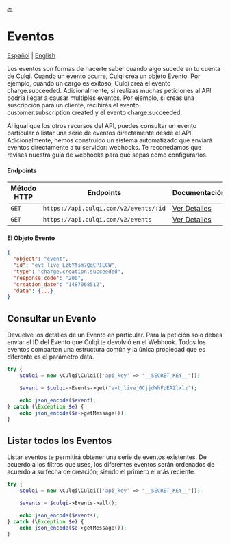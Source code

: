 [:back:](/docs/README.md)

# Eventos

[Español](/docs/events/README.es.md) |
[English](/docs/events/README.md)

Los eventos son formas de hacerte saber cuando algo sucede en tu cuenta de Culqi. Cuando un evento ocurre, Culqi crea un objeto Evento. Por ejemplo, cuando un cargo es exitoso, Culqi crea el evento charge.succeeded. Adicionalmente, si realizas muchas peticiones al API podría llegar a causar multiples eventos. Por ejemplo, si creas una suscripción para un cliente, recibirás el evento customer.subscription.created y el evento charge.succeeded.

Al igual que los otros recursos del API, puedes consultar un evento particular o listar una serie de eventos directamente desde el API. Adicionalmente, hemos construido un sistema automatizado que enviará eventos directamente a tu servidor: webhooks. Te reconedamos que revises nuestra guía de webhooks para que sepas como configurarlos.

#### Endpoints

| Método HTTP | Endpoints                             | Documentación                                             |
| ----------- | ------------------------------------- | --------------------------------------------------------- |
| `GET`       | `https://api.culqi.com/v2/events/:id` | [Ver Detalles](https://www.culqi.com/api/#eventos#detail) |
| `GET`       | `https://api.culqi.com/v2/events`     | [Ver Detalles](https://www.culqi.com/api/#eventos#list)   |

#### El Objeto Evento

```json
{
  "object": "event",
  "id": "evt_live_Lz6Yfsm7QqCPIECW",
  "type": "charge.creation.succeeded",
  "response_code": "200",
  "creation_date": "1487068512",
  "data": {...}
}
```

## Consultar un Evento

Devuelve los detalles de un Evento en particular. Para la petición solo debes enviar el ID del Evento que Culqi te devolvió en el Webhook. Todos los eventos comparten una estructura común y la única propiedad que es diferente es el parámetro data.

```php
try {
    $culqi = new \Culqi\Culqi(['api_key' => "__SECRET_KEY__"]);

    $event = $culqi->Events->get("evt_live_0CjjdWhFpEAZlxlz");

    echo json_encode($event);
} catch (\Exception $e) {
    echo json_encode($e->getMessage());
}
```

## Listar todos los Eventos

Listar eventos te permitirá obtener una serie de eventos existentes. De acuerdo a los filtros que uses, los diferentes eventos serán ordenados de acuerdo a su fecha de creación; siendo el primero el más reciente.

```php
try {
    $culqi = new \Culqi\Culqi(['api_key' => "__SECRET_KEY__"]);

    $events = $culqi->Events->all();

    echo json_encode($events);
} catch (\Exception $e) {
    echo json_encode($e->getMessage());
}
```
